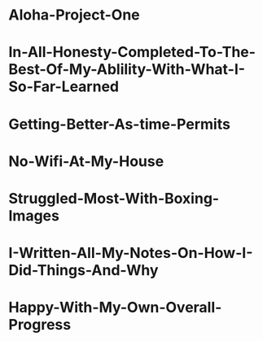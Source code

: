 # Aloha-Project-One
# In-All-Honesty-Completed-To-The-Best-Of-My-Ablility-With-What-I-So-Far-Learned
# Getting-Better-As-time-Permits
# No-Wifi-At-My-House
# Struggled-Most-With-Boxing-Images
# I-Written-All-My-Notes-On-How-I-Did-Things-And-Why
# Happy-With-My-Own-Overall-Progress